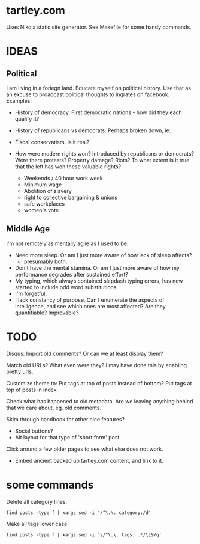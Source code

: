 # tartley.com

Uses Nikola static site generator.
See Makefile for some handy commands.

# IDEAS

## Political

I am living in a foriegn land. Educate myself on political history.
Use that as an excuse to broadcast political thoughts to ingrates
on facebook. Examples:

* History of democracy. First democratic nations - how did they each qualify
  it?

* History of republicans vs democrats. Perhaps broken down, ie:

* Fiscal conservatism. Is it real?

* How were modern rights won? Introduced by republicans or democrats? Were
  there protests? Property damage? Riots? To what extent is it true that the
  left has won these valuable rights?
  * Weekends / 40 hour work week
  * Minimum wage
  * Abolition of slavery
  * right to collective bargaining & unions
  * safe workplaces
  * women's vote

## Middle Age

I'm not remotely as mentally agile as I used to be.
* Need more sleep. Or am I just more aware of how lack of sleep affects?
  - presumably both.
* Don't have the mental stamina. Or am I just more aware of how my performance
  degrades after sustained effort?
* My typing, which always contained slapdash typing errors, has now started to
  include odd word substitutions.
* I'm forgetful.
* I lack constancy of purpose. Can I enumerate the aspects of intelligence, and
  see which ones are most affected? Are they quantifiable? Improvable?

# TODO

Disqus: Import old comments? Or can we at least display them?

Match old URLs?
What even were they?
I may have done this by enabling pretty urls.

Customize theme to:
    Put tags at top of posts instead of bottom?
    Put tags at top of posts in index

Check what has happened to old metadata.
Are we leaving anything behind that we care about, eg. old comments.

Skim through handbook for other nice features?
* Social buttons?
* Alt layout for that type of 'short form' post

Click around a few older pages to see what else does not work.

* Embed ancient backed up tartley.com content, and link to it.

# some commands

Delete all category lines:

    find posts -type f | xargs sed -i '/^\.\. category:/d'

Make all tags lower case

    find posts -type f | xargs sed -i 's/^\.\. tags: .*/\L&/g'

